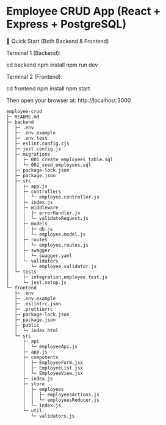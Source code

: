 # Employee CRUD App (React + Express + PostgreSQL)

🚀 Quick Start (Both Backend & Frontend)

Terminal 1 (Backend):

cd backend
npm install
npm run dev


Terminal 2 (Frontend):

cd frontend
npm install
npm start


Then open your browser at: http://localhost:3000

```
employee-crud
├─ README.md
├─ backend
│  ├─ .env
│  ├─ .env.example
│  ├─ .env.test
│  ├─ eslint.config.cjs
│  ├─ jest.config.js
│  ├─ migrations
│  │  ├─ 001_create_employees_table.sql
│  │  └─ 002_seed_employees.sql
│  ├─ package-lock.json
│  ├─ package.json
│  ├─ src
│  │  ├─ app.js
│  │  ├─ controllers
│  │  │  └─ employee.controller.js
│  │  ├─ index.js
│  │  ├─ middleware
│  │  │  ├─ errorHandler.js
│  │  │  └─ validateRequest.js
│  │  ├─ models
│  │  │  ├─ db.js
│  │  │  └─ employee.model.js
│  │  ├─ routes
│  │  │  └─ employee.routes.js
│  │  ├─ swagger
│  │  │  └─ swagger.yaml
│  │  └─ validators
│  │     └─ employee.validator.js
│  └─ tests
│     ├─ integration.employee.test.js
│     └─ jest.setup.js
└─ frontend
   ├─ .env
   ├─ .env.example
   ├─ .eslintrc.json
   ├─ .prettierrc
   ├─ package-lock.json
   ├─ package.json
   ├─ public
   │  └─ index.html
   └─ src
      ├─ api
      │  └─ employeeApi.js
      ├─ app.js
      ├─ components
      │  ├─ EmployeeForm.jsx
      │  ├─ EmployeeList.jsx
      │  └─ EmployeeView.jsx
      ├─ index.js
      ├─ store
      │  ├─ employees
      │  │  ├─ employeesActions.js
      │  │  └─ employeesReducer.js
      │  └─ index.js
      └─ util
         └─ validators.js


```
